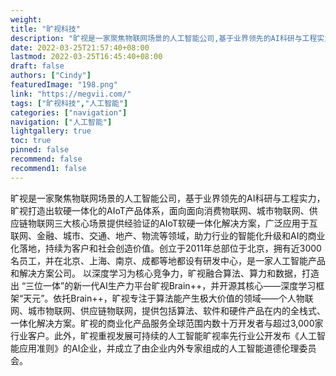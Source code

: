 ```yaml
---
weight: 
title: "旷视科技"
description: "旷视是一家聚焦物联网场景的人工智能公司,基于业界领先的AI科研与工程实力，旷视打造出软硬一体化的AIoT产品体系,面向消费物联网、城市物联网和供应链物联网的核心场景提供解决方案,持续为客户和社会创造价值。"
date: 2022-03-25T21:57:40+08:00
lastmod: 2022-03-25T16:45:40+08:00
draft: false
authors: ["Cindy"]
featuredImage: "198.png"
link: "https://megvii.com/"
tags: ["旷视科技","人工智能"]
categories: ["navigation"]
navigation: ["人工智能"]
lightgallery: true
toc: true
pinned: false
recommend: false
recommend1: false
---
```

旷视是一家聚焦物联网场景的人工智能公司，基于业界领先的AI科研与工程实力，旷视打造出软硬一体化的AIoT产品体系，面向面向消费物联网、城市物联网、供应链物联网三大核心场景提供经验证的AIoT软硬一体化解决方案，广泛应用于互联网、金融、城市、交通、地产、物流等领域，助力行业的智能化升级和AI的商业化落地，持续为客户和社会创造价值。创立于2011年总部位于北京，拥有近3000名员工，并在北京、上海、南京、成都等地都设有研发中心，是一家人工智能产品和解决方案公司。 以深度学习为核心竞争力，旷视融合算法、算力和数据，打造出 “三位一体”的新一代AI生产力平台旷视Brain++，并开源其核心——深度学习框架“天元”。依托Brain++，旷视专注于算法能产生极大价值的领域——个人物联网、城市物联网、供应链物联网，提供包括算法、软件和硬件产品在内的全栈式、一体化解决方案。旷视的商业化产品服务全球范围内数十万开发者与超过3,000家行业客户。此外，旷视重视发展可持续的人工智能旷视率先行业公开发布《人工智能应用准则》的AI企业，并成立了由企业内外专家组成的人工智能道德伦理委员会。

